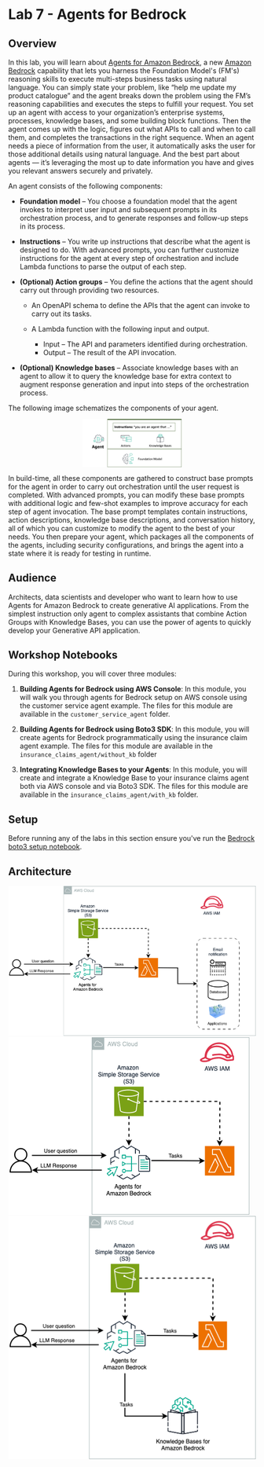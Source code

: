 # Lab 7 - Agents for Bedrock

## Overview

In this lab, you will learn about [Agents for Amazon Bedrock](https://aws.amazon.com/bedrock/agents/), a new [Amazon Bedrock](https://aws.amazon.com/bedrock/) capability that lets you harness the Foundation Model's (FM's) reasoning skills to execute multi-steps business tasks using natural language. You can simply state your problem, like “help me update my product catalogue” and the agent breaks down the problem using the FM’s reasoning capabilities and executes the steps to fulfill your request. You set up an agent with access to your organization’s enterprise systems, processes, knowledge bases, and some building block functions. Then the agent comes up with the logic, figures out what APIs to call and when to call them, and completes the transactions in the right sequence. When an agent needs a piece of information from the user, it automatically asks the user for those additional details using natural language. And the best part about agents — it’s leveraging the most up to date information you have and gives you relevant answers securely and privately. 

An agent consists of the following components:

* **Foundation model** – You choose a foundation model that the agent invokes to interpret user input and subsequent prompts in its orchestration process, and to generate responses and follow-up steps in its process.
* **Instructions** – You write up instructions that describe what the agent is designed to do. With advanced prompts, you can further customize instructions for the agent at every step of orchestration and include Lambda functions to parse the output of each step.
* **(Optional) Action groups** – You define the actions that the agent should carry out through providing two resources.
    
    * An OpenAPI schema to define the APIs that the agent can invoke to carry out its tasks.
    * A Lambda function with the following input and output.

        * Input – The API and parameters identified during orchestration.
        * Output – The result of the API invocation.
      
* **(Optional) Knowledge bases** – Associate knowledge bases with an agent to allow it to query the knowledge base for extra context to augment response generation and input into steps of the orchestration process.


The following image schematizes the components of your agent.

<img src="./images/90-agents_components.png" style="width:40%;display:block;margin: 0 auto;">

In build-time, all these components are gathered to construct base prompts for the agent in order to carry out orchestration until the user request is completed. With advanced prompts, you can modify these base prompts with additional logic and few-shot examples to improve accuracy for each step of agent invocation. The base prompt templates contain instructions, action descriptions, knowledge base descriptions, and conversation history, all of which you can customize to modify the agent to the best of your needs. You then prepare your agent, which packages all the components of the agents, including security configurations, and brings the agent into a state where it is ready for testing in runtime.


## Audience

Architects, data scientists and developer who want to learn how to use Agents for Amazon Bedrock to create generative AI applications. 
From the simplest instruction only agent to complex assistants that combine Action Groups with Knowledge Bases, you can use the power of agents to quickly develop your Generative API application.

## Workshop Notebooks
During this workshop, you will cover three modules:

1. **Building Agents for Bedrock using AWS Console**: In this module, you will walk you through agents for Bedrock setup on AWS console using the customer service agent example. The files for this module are available in the `customer_service_agent` folder.

2. **Building Agents for Bedrock using Boto3 SDK**: In this module, you will create agents for Bedrock programmatically using the insurance claim agent example. The files for this module are available in the `insurance_claims_agent/without_kb` folder
3. **Integrating Knowledge Bases to your Agents**: In this module, you will create and integrate a Knowledge Base to your insurance claims agent both via AWS console and via Boto3 SDK. The files for this module are available in the `insurance_claims_agent/with_kb` folder.

## Setup
Before running any of the labs in this section ensure you've run the [Bedrock boto3 setup notebook](../00_Intro/bedrock_boto3_setup.ipynb#Prerequisites).


## Architecture

![Bedrock](./images/91-agent-architecture.png)
![Bedrock](./images/92-agent-architecture.png)
![Bedrock](./images/93-agent-architecture.png)